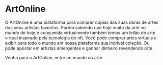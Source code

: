 # ArtOnline

O ArtOnline é uma plataforma para comprar cópias das suas obras de artes dos seus artistas favoritos.
Porém sabendo que hoje muito da arte no mundo de hoje é consumida virtualmente também temos um leilão de arte virtual inspirado pela tecnologia do nft. Você pode comprar artes virtuais e exibir para todo o mundo em nossa plataforma sua incrível coleção. Ou pode apostar em artistas emergentes e ganhar dinheiro revendendo arte.

Venha para o ArtOnline, entre no mundo da arte.
